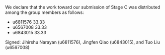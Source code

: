 We declare that the work toward our submission of Stage C was distributed among the group members as follows:

* u6811576 33.33
* u6567008 33.33
* u6843015 33.33

Signed: Jihirshu Narayan (u6811576), Jingfen Qiao (u6843015), and Tuo Liu (u6567008)

